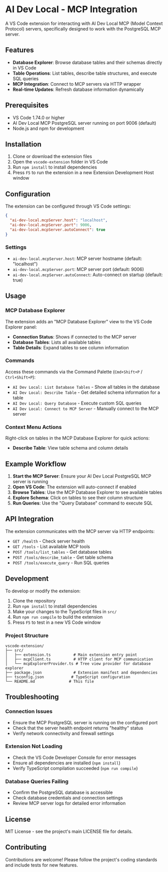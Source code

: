 # AI Dev Local - MCP Integration

A VS Code extension for interacting with AI Dev Local MCP (Model Context Protocol) servers, specifically designed to work with the PostgreSQL MCP server.

## Features

- **Database Explorer**: Browse database tables and their schemas directly in VS Code
- **Table Operations**: List tables, describe table structures, and execute SQL queries
- **MCP Integration**: Connect to MCP servers via HTTP wrapper
- **Real-time Updates**: Refresh database information dynamically

## Prerequisites

- VS Code 1.74.0 or higher
- AI Dev Local MCP PostgreSQL server running on port 9006 (default)
- Node.js and npm for development

## Installation

1. Clone or download the extension files
2. Open the `vscode-extension` folder in VS Code
3. Run `npm install` to install dependencies
4. Press `F5` to run the extension in a new Extension Development Host window

## Configuration

The extension can be configured through VS Code settings:

```json
{
  "ai-dev-local.mcpServer.host": "localhost",
  "ai-dev-local.mcpServer.port": 9006,
  "ai-dev-local.mcpServer.autoConnect": true
}
```

### Settings

- `ai-dev-local.mcpServer.host`: MCP server hostname (default: "localhost")
- `ai-dev-local.mcpServer.port`: MCP server port (default: 9006)
- `ai-dev-local.mcpServer.autoConnect`: Auto-connect on startup (default: true)

## Usage

### MCP Database Explorer

The extension adds an "MCP Database Explorer" view to the VS Code Explorer panel:

- **Connection Status**: Shows if connected to the MCP server
- **Database Tables**: Lists all available tables
- **Table Details**: Expand tables to see column information

### Commands

Access these commands via the Command Palette (`Cmd+Shift+P` / `Ctrl+Shift+P`):

- `AI Dev Local: List Database Tables` - Show all tables in the database
- `AI Dev Local: Describe Table` - Get detailed schema information for a table
- `AI Dev Local: Query Database` - Execute custom SQL queries
- `AI Dev Local: Connect to MCP Server` - Manually connect to the MCP server

### Context Menu Actions

Right-click on tables in the MCP Database Explorer for quick actions:

- **Describe Table**: View table schema and column details

## Example Workflow

1. **Start the MCP Server**: Ensure your AI Dev Local PostgreSQL MCP server is running
2. **Open VS Code**: The extension will auto-connect if enabled
3. **Browse Tables**: Use the MCP Database Explorer to see available tables
4. **Explore Schema**: Click on tables to see their column structure
5. **Run Queries**: Use the "Query Database" command to execute SQL

## API Integration

The extension communicates with the MCP server via HTTP endpoints:

- `GET /health` - Check server health
- `GET /tools` - List available MCP tools
- `POST /tools/list_tables` - Get database tables
- `POST /tools/describe_table` - Get table schema
- `POST /tools/execute_query` - Run SQL queries

## Development

To develop or modify the extension:

1. Clone the repository
2. Run `npm install` to install dependencies
3. Make your changes to the TypeScript files in `src/`
4. Run `npm run compile` to build the extension
5. Press `F5` to test in a new VS Code window

### Project Structure

```
vscode-extension/
├── src/
│   ├── extension.ts          # Main extension entry point
│   ├── mcpClient.ts          # HTTP client for MCP communication
│   └── mcpExplorerProvider.ts # Tree view provider for database explorer
├── package.json              # Extension manifest and dependencies
├── tsconfig.json            # TypeScript configuration
└── README.md               # This file
```

## Troubleshooting

### Connection Issues

- Ensure the MCP PostgreSQL server is running on the configured port
- Check that the server health endpoint returns "healthy" status
- Verify network connectivity and firewall settings

### Extension Not Loading

- Check the VS Code Developer Console for error messages
- Ensure all dependencies are installed (`npm install`)
- Verify TypeScript compilation succeeded (`npm run compile`)

### Database Queries Failing

- Confirm the PostgreSQL database is accessible
- Check database credentials and connection settings
- Review MCP server logs for detailed error information

## License

MIT License - see the project's main LICENSE file for details.

## Contributing

Contributions are welcome! Please follow the project's coding standards and include tests for new features.

